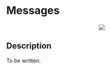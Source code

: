 # Messages
<p align="center">
    <img src="https://img.shields.io/badge/Package_Version-0.1.0-blue.svg?longCache=true&style=flat-square"/>
</p>

## Description
To be written.

<!--## Application Programming Interface
The API documentation for this module can be found
[here](https://embeddedmontiarc.github.io/Elysium/packages/messages/docs). -->